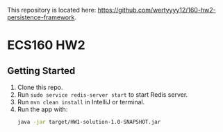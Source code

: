 This repository is located here: https://github.com/wertyyyy12/160-hw2-persistence-framework.
# ECS160 HW2

## Getting Started
1. Clone this repo.
2. Run `sudo service redis-server start` to start Redis server.
3. Run `mvn clean install` in IntelliJ or terminal.
4. Run the app with:
   ```bash
   java -jar target/HW1-solution-1.0-SNAPSHOT.jar
   ```
